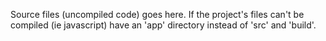 Source files (uncompiled code) goes here. If the project's files can't be compiled (ie javascript) have an 'app' directory instead of 'src' and 'build'.
